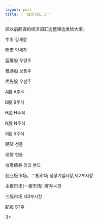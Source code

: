 ```yaml
---
layout: post
title: ! '经济词汇 1 '
---
```


<p>把以前翻译的经济词汇边整理边发给大家。</p></p>



<p> 牛市 강세장  </p>



<p>熊市 약세장  </p>



<p>蓝筹股 우량주 </p>



<p>普通股 보통주  </p>



<p>优先股 우선주  </p>



<p>A股 A주식  </p>



<p>B股 B주식  </p>



<p>H股 H주식   </p>



<p>N股 N주식   </p>



<p>S股 S주식  </p>



<p>期货 선물 </p>



<p>现货 현물 </p>



<p>垃圾债券 정크 본드 </p>



<p>创业板市场，二板市场 성장기업시장,제2부시장  </p>



<p>主板市场(一板市场) 제1부시장  </p>



<p>三版市场 제3부시장  </p>



<p>配股 ST주</p>



<p>]]&gt;</p>


